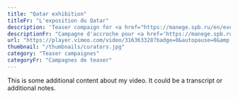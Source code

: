 ```yaml
---
title: "Qatar exhibition"
titleFr: "L'exposition du Qatar"
description: 'Teaser compaign for <a href="https://manege.spb.ru/en/events/qatar-contemporary-art-and-photography/" target="_blank">Contemporary Art and Photography of Qatar exhibition</a>.'
descriptionFr: "Campagne d'accroche pour <a href='https://manege.spb.ru/en/events/qatar-contemporary-art-and-photography/' target='_blank'>l'exposition d'art contemporain et de photographie du Qatar</a>."
url: "https://player.vimeo.com/video/316363328?badge=0&autopause=0&amp;autoplay=1&player_id=0&app_id=58479/embed"
thumbnail: "/thumbnails/curators.jpg"
category: "Teaser campaignes"
categoryFr: "Campagnes de teaser"
---
```


This is some additional content about my video. It could be a transcript or additional notes.